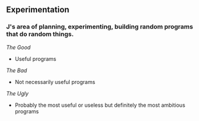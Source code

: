 ## Experimentation 
### J's area of planning, experimenting, building random programs that do random things.

*The Good*
- Useful programs

*The Bad*
- Not necessarily useful programs

*The Ugly*
- Probably the most useful or useless but definitely the most ambitious programs
